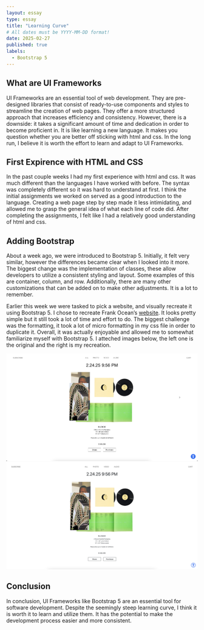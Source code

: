```yaml
---
layout: essay
type: essay
title: "Learning Curve"
# All dates must be YYYY-MM-DD format!
date: 2025-02-27
published: true
labels:
  - Bootstrap 5 
---
```


## What are UI Frameworks 

UI Frameworks are an essential tool of web development. They are pre-designed libraries that consist of ready-to-use components and styles to streamline the creation of web pages. They offer a more structured approach that increases efficiency and consistency. However, there is a downside: it takes a significant amount of time and dedication in order to become proficient in. It is like learning a new language. It makes you question whether you are better off sticking with html and css. In the long run, I believe it is worth the effort to learn and adapt to UI Frameworks.

## First Expirence with HTML and CSS

In the past couple weeks I had my first experience with html and css. It was much different than the languages I have worked with before. The syntax was completely different so it was hard to understand at first. I think the initial assignments we worked on served as a good introduction to the language. Creating a web page step by step made it less intimidating, and allowed me to grasp the general idea of what each line of code did. After completing the assignments, I felt like I had a relatively good understanding of html and css.

## Adding Bootstrap 

About a week ago, we were introduced to Bootstrap 5. Initially, it felt very similar, however the differences became clear when I looked into it more. The biggest change was the implementation of classes, these allow developers to utilize a consistent styling and layout. Some examples of this are container, column, and row. Additionally, there are many other customizations that can be added on to make other adjustments. It is a lot to remember. 

Earlier this week we were tasked to pick a website, and visually recreate it using Bootstrap 5. I chose to recreate Frank Ocean’s <a href="https://blonded.co/">website</a>. It looks pretty simple but it still took a lot of time and effort to do. The biggest challenge was the formatting, it took a lot of micro formatting in my css file in order to duplicate it. Overall, it was actually enjoyable and allowed me to somewhat familiarize myself with Bootstrap 5. I atteched images below, the left one is the original and the right is my recreation. 

<img width="700px" class="rounded float-start pe-4" src="../img/1.png">
<img width="700px" class="rounded float-start pe-4" src="../img/2.png">


## Conclusion

In conclusion, UI Frameworks like Bootstrap 5 are an essential tool for software development. Despite the seemingly steep learning curve, I think it is worth it to learn and utilize them. It has the potential to make the development process easier and more consistent. 

